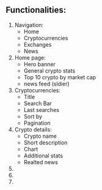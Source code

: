 <h2>Functionalities:</h2>
<ol>
    <li>Navigation:
        <ul>
            <li>Home</li>
            <li>Cryptocurrencies</li>
            <li>Exchanges</li>
            <li>News</li>
        </ul>
    </li>
    <li>Home page:
        <ul>
            <li>Hero banner</li>
            <li>General crypto stats</li>
            <li>Top 10 crypto by market cap</li>
            <li>news feed (sldier)</li>
        </ul>
    </li>
    <li>Cryptocurrencies:
        <ul>
            <li>Title</li>
            <li>Search Bar</li>
            <li>Last searches</li>
            <li>Sort by</li>
            <li>Pagination</li>
        </ul>
    </li>
    <li>Crypto details:
        <ul>
            <li>Crypto name</li>
            <li>Short description</li>
            <li>Chart</li>
            <li>Additional stats</li>
            <li>Realted news</li>
        </ul>
    </li>
    <li></li>
    <li></li>
    <li></li>
</ol>